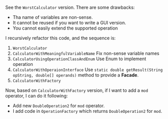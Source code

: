See the `WorstCalculator` version. There are some drawbacks:

- Tha name of variables are non-sense.
- It cannot be reused if you want to write a GUI version.
- You cannot easily extend the supported operation

I recursively refactor this code, and the sequence is:

1. `WorstCalculator`
2. `CalculatorWithMeaningfulVariableName`
    Fix non-sense variable names
3. `CalculatorUsingOperationClassAndEnum`
    Use Enum to implement operation
4. `CalculatorWithOperaionInterface`
    Use `static double getResult(String opString, double[] operands)` method to provide a **Facade**.
5. `CalculatorWithFactory`

Now, based on `CalculatorWithFactory` version, if I want to add a `mod` operator, I can do it following:

- Add new `DoubleOperation2` for `mod` operator.
- I add code in `OperationFactory` which returns `DoubleOperation2` for `mod`. 
